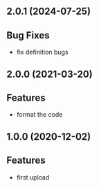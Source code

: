 ## 2.0.1 (2024-07-25)

## Bug Fixes

- fix definition bugs

## 2.0.0 (2021-03-20)

## Features

- format the code

## 1.0.0 (2020-12-02)

## Features

- first upload